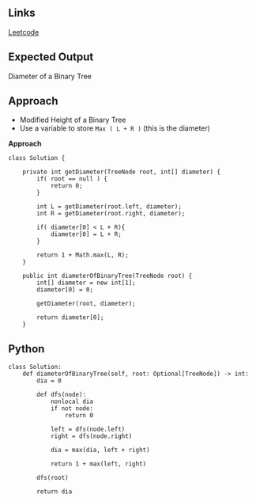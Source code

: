 ## Links
[Leetcode](https://leetcode.com/problems/diameter-of-binary-tree/description/)

## Expected Output
Diameter of a Binary Tree

## Approach
- Modified Height of a Binary Tree
- Use a variable to store `Max ( L + R )` (this is the diameter)

**Approach**
```
class Solution {

    private int getDiameter(TreeNode root, int[] diameter) {
        if( root == null ) {
            return 0;
        }

        int L = getDiameter(root.left, diameter);
        int R = getDiameter(root.right, diameter);

        if( diameter[0] < L + R){
            diameter[0] = L + R;
        }

        return 1 + Math.max(L, R);
    }

    public int diameterOfBinaryTree(TreeNode root) {
        int[] diameter = new int[1];
        diameter[0] = 0;

        getDiameter(root, diameter);

        return diameter[0];
    }

```

## Python

```
class Solution:
    def diameterOfBinaryTree(self, root: Optional[TreeNode]) -> int:
        dia = 0  

        def dfs(node):
            nonlocal dia
            if not node:
                return 0
            
            left = dfs(node.left)
            right = dfs(node.right)

            dia = max(dia, left + right)

            return 1 + max(left, right)

        dfs(root)

        return dia
```